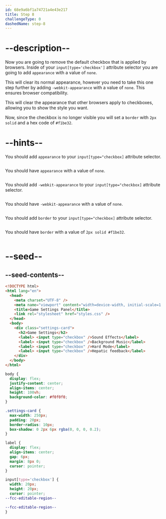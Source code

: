 ```yaml
---
id: 68e9a6bf1a74721a4e43e217
title: Step 8
challengeType: 0
dashedName: step-8
---
```


# --description--

Now you are going to remove the default checkbox that is applied by browsers. Inside of your `input[type='checkbox']` attribute selector you are going to add `appearance` with a value of `none`.

This will clear its normal appearance, however you need to take this one step further by adding `-webkit-appearance` with a value of `none`. This ensures browser compatibility.

This will clear the appearance that other browsers apply to checkboxes, allowing you to show the style you want.

Now, since the checkbox is no longer visible you will set a `border` with `2px` `solid` and a hex code of `#f1be32`.

# --hints--

You should add `appearance` to your `input[type="checkbox]` attribute selector.

```js

```

You should have `appearance` with a value of `none`.

```js

```

You should add `-webkit-appearance` to your `input[type="checkbox]` attribute selector.

```js

```

You should have `-webkit-appearance` with a value of `none`.

```js

```

You should add `border` to your `input[type="checkbox]` attribute selector.

```js

```

You should have `border` with a value of `2px solid #f1be32`.

```js

```

# --seed--

## --seed-contents--

```html
<!DOCTYPE html>
<html lang="en">
  <head>
    <meta charset="UTF-8" />
    <meta name="viewport" content="width=device-width, initial-scale=1.0" />
    <title>Game Settings Panel</title>
    <link rel="stylesheet" href="styles.css" />
  </head>
  <body>
    <div class="settings-card">
      <h2>Game Settings</h2>
      <label> <input type="checkbox" />Sound Effects</label>
      <label> <input type="checkbox" />Background Music</label>
      <label> <input type="checkbox" />Hard Mode</label>
      <label> <input type="checkbox" />Hepatic feedback</label>
    </div>
  </body>
</html>
```

```css
body {
  display: flex;
  justify-content: center;
  align-items: center;
  height: 100vh;
  background-color: #f0f0f0;
}

.settings-card {
  max-width: 250px;
  padding: 20px;
  border-radius: 10px;
  box-shadow: 0 2px 6px rgba(0, 0, 0, 0.2);
}

label {
  display: flex;
  align-items: center;
  gap: 6px;
  margin: 8px 0;
  cursor: pointer;
}

input[type='checkbox'] {
  width: 20px;
  height: 20px;
  cursor: pointer;
--fcc-editable-region--

--fcc-editable-region--
}
```
